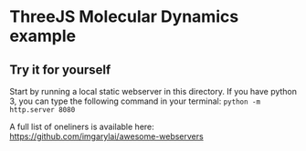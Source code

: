 # ThreeJS Molecular Dynamics example

## Try it for yourself
Start by running a local static webserver in this directory. If you have python 3, you can type the following command in your terminal:
`python -m http.server 8080`

A full list of oneliners is available here:
https://github.com/imgarylai/awesome-webservers